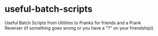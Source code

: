 # useful-batch-scripts
Useful Batch Scripts from Utilities to Pranks for friends and a Prank Reverser (if something goes wrong or you have a "?" on your friendship))
